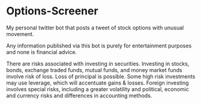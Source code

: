 # Options-Screener
My personal twitter bot that posts a tweet of stock options with unusual movement.

Any information published via this bot is purely for entertainment purposes and none is financial advice.

There are risks associated with investing in securities. Investing in stocks, bonds, exchange traded funds, mutual funds, and money market funds involve risk of loss.  Loss of principal is possible. Some high risk investments may use leverage, which will accentuate gains & losses. Foreign investing involves special risks, including a greater volatility and political, economic and currency risks and differences in accounting methods. 
